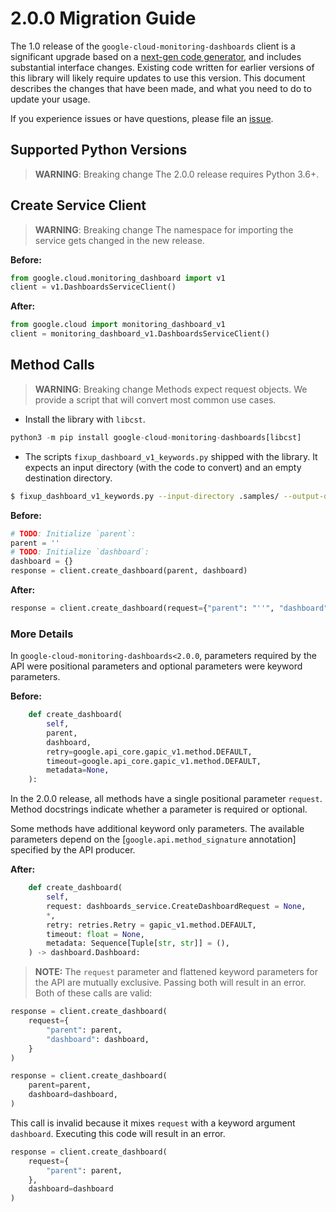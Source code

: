 # 2.0.0 Migration Guide

The 1.0 release of the `google-cloud-monitoring-dashboards` client is a significant upgrade based on a [next-gen code generator](https://github.com/googleapis/gapic-generator-python), and includes substantial interface changes. Existing code written for earlier versions of this library will likely require updates to use this version. This document describes the changes that have been made, and what you need to do to update your usage.

If you experience issues or have questions, please file an [issue](https://github.com/googleapis/python-monitoring-dashboards/issues).

## Supported Python Versions

> **WARNING**: Breaking change
The 2.0.0 release requires Python 3.6+.

## Create Service Client
> **WARNING**: Breaking change
The namespace for importing the service gets changed in the new release.


**Before:**
```py
from google.cloud.monitoring_dashboard import v1
client = v1.DashboardsServiceClient()
```
**After:**
```py
from google.cloud import monitoring_dashboard_v1
client = monitoring_dashboard_v1.DashboardsServiceClient()
```

## Method Calls

> **WARNING**: Breaking change
Methods expect request objects. We provide a script that will convert most common use cases.

* Install the library with `libcst`.

```py
python3 -m pip install google-cloud-monitoring-dashboards[libcst]
```

* The scripts `fixup_dashboard_v1_keywords.py` shipped with the library. It expects
an input directory (with the code to convert) and an empty destination directory.

```sh
$ fixup_dashboard_v1_keywords.py --input-directory .samples/ --output-directory samples/
```

**Before:**
```py
# TODO: Initialize `parent`:
parent = ''
# TODO: Initialize `dashboard`:
dashboard = {}
response = client.create_dashboard(parent, dashboard)
```

**After:**
```py
response = client.create_dashboard(request={"parent": "''", "dashboard": "{}"})
```

### More Details

In `google-cloud-monitoring-dashboards<2.0.0`, parameters required by the API were positional parameters and optional parameters were keyword parameters.

**Before:**
```py
    def create_dashboard(
        self,
        parent,
        dashboard,
        retry=google.api_core.gapic_v1.method.DEFAULT,
        timeout=google.api_core.gapic_v1.method.DEFAULT,
        metadata=None,
    ):
```

In the 2.0.0 release, all methods have a single positional parameter `request`. Method docstrings indicate whether a parameter is required or optional.

Some methods have additional keyword only parameters. The available parameters depend on the [`google.api.method_signature` annotation] specified by the API producer.


**After:**
```py
    def create_dashboard(
        self,
        request: dashboards_service.CreateDashboardRequest = None,
        *,
        retry: retries.Retry = gapic_v1.method.DEFAULT,
        timeout: float = None,
        metadata: Sequence[Tuple[str, str]] = (),
    ) -> dashboard.Dashboard:
```

> **NOTE:** The `request` parameter and flattened keyword parameters for the API are mutually exclusive.
> Passing both will result in an error.
Both of these calls are valid:

```py
response = client.create_dashboard(
    request={
        "parent": parent,
        "dashboard": dashboard,
    }
)
```

```py
response = client.create_dashboard(
    parent=parent,
    dashboard=dashboard,
)
```

This call is invalid because it mixes `request` with a keyword argument `dashboard`. Executing this code will result in an error.

```py
response = client.create_dashboard(
    request={
        "parent": parent,
    },
    dashboard=dashboard
)
```

